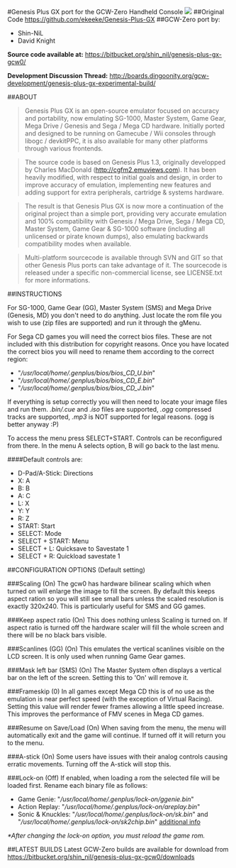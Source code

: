 #Genesis Plus GX port for the GCW-Zero Handheld Console
![](https://bytebucket.org/shin_nil/genesis-plus-gx-gcw0/raw/aff4ab1481d195141d2d83b31fa0786f5a8c5bdc/gx/images/Main_logo.png)
##Original Code
https://github.com/ekeeke/Genesis-Plus-GX
##GCW-Zero port by:
* Shin-NiL
* David Knight

**Source code available at:**
https://bitbucket.org/shin_nil/genesis-plus-gx-gcw0/

**Development Discussion Thread:**
http://boards.dingoonity.org/gcw-development/genesis-plus-gx-experimental-build/

##ABOUT
>Genesis Plus GX is an open-source emulator focused on accuracy and portability, now emulating SG-1000, Master System, Game Gear, Mega Drive / Genesis and Sega / Mega CD hardware. Initially ported and designed to be running on Gamecube / Wii consoles through libogc / devkitPPC, it is also available for many other platforms through various frontends.

>The source code is based on Genesis Plus 1.3, originally developped by Charles MacDonald (http://cgfm2.emuviews.com). It has been heavily modified, with respect to initial goals and design, in order to improve accuracy of emulation, implementing new features and adding support for extra peripherals, cartridge & systems hardware.

>The result is that Genesis Plus GX is now more a continuation of the original project than a simple port, providing very accurate emulation and 100% compatibility with Genesis / Mega Drive, Sega / Mega CD, Master System, Game Gear & SG-1000 software (including all unlicensed or pirate known dumps), also emulating backwards compatibility modes when available.

>Multi-platform sourcecode is available through SVN and GIT so that other Genesis Plus ports can take advantage of it. The sourcecode is released under a specific non-commercial license, see LICENSE.txt for more informations.

##INSTRUCTIONS

For SG-1000, Game Gear (GG), Master System (SMS) and Mega Drive (Genesis, MD) you don't need to do anything. Just locate the rom file you wish to use (zip files are supported) and run it through the gMenu.

For Sega CD games you will need the correct bios files. These are not included with this distribution for copyright reasons. Once you have located the correct bios you will need to rename them according to the correct region:
* "_/usr/local/home/.genplus/bios/bios_CD_U.bin_"
* "_/usr/local/home/.genplus/bios/bios_CD_E.bin_"
* "_/usr/local/home/.genplus/bios/bios_CD_J.bin_"

If everything is setup correctly you will then need to locate your image files and run them. _.bin/.cue_ and _.iso_ files are supported, _.ogg_ compressed tracks are supported, _.mp3_ is NOT supported for legal reasons. (ogg is better anyway :P)

To access the menu press SELECT+START. Controls can be reconfigured from there. In the menu A selects option, B will go back to the last menu.

####Default controls are:
* D-Pad/A-Stick: Directions
* X: A
* B: B
* A: C
* L: X
* Y: Y
* R: Z
* START: Start
* SELECT: Mode
* SELECT + START: Menu
* SELECT + L: Quicksave to Savestate 1
* SELECT + R: Quickload savestate 1

##CONFIGURATION OPTIONS (Default setting)

###Scaling (On)
The gcw0 has hardware bilinear scaling which when turned on will enlarge the image to fill the screen. By default this keeps aspect ration so you will still see small bars unless the scaled resolution is exactly 320x240. This is particularly useful for SMS and GG games.

###Keep aspect ratio (On)
This does nothing unless Scaling is turned on. If aspect ratio is turned off the hardware scaler will fill the whole screen and there will be no black bars visible.

###Scanlines (GG) (On)
This emulates the vertical scanlines visible on the LCD screen. It is only used when running Game Gear games.

###Mask left bar (SMS) (On)
The Master System often displays a vertical bar on the left of the screen. Setting this to 'On' will remove it.

###Frameskip (0)
In all games except Mega CD this is of no use as the emulation is near perfect speed (with the exception of Virtual Racing). Setting this value will render fewer frames allowing a little speed increase. This improves the performance of FMV scenes in Mega CD games.

###Resume on Save/Load (On)
When saving from the menu, the menu will automatically exit and the game will continue. If turned off it will return you to the menu.

###A-stick (On)
Some users have issues with their analog controls causing erratic movements. Turning off the A-stick will stop this.

###Lock-on (Off)
If enabled, when loading a rom the selected file will be loaded first.
Rename each binary file as follows:
* Game Genie: "_/usr/local/home/.genplus/lock-on/ggenie.bin_"
* Action Replay:  "_/usr/local/home/.genplus/lock-on/areplay.bin_"
* Sonic & Knuckles:  "_/usr/local/home/.genplus/lock-on/sk.bin_" and "_/usr/local/home/.genplus/lock-on/sk2chip.bin_" [additional info](https://code.google.com/p/genplus-gx/issues/detail?id=336)

_*After changing the lock-on option, you must reload the game rom._

##LATEST BUILDS
Latest GCW-Zero builds are available for download from https://bitbucket.org/shin_nil/genesis-plus-gx-gcw0/downloads
